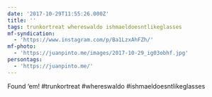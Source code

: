 ```yaml
---
date: '2017-10-29T11:55:26.000Z'
title: ''
tags: trunkortreat whereswaldo ishmaeldoesntlikeglasses
mf-syndication:
  - 'https://www.instagram.com/p/Ba1LzxAhFZh/'
mf-photo:
  - 'https://juanpinto.me/images/2017-10-29_ig03obhf.jpg'
persontags:
  - 'https://juanpinto.me/'
---
```

Found ‘em! #trunkortreat #whereswaldo #ishmaeldoesntlikeglasses
